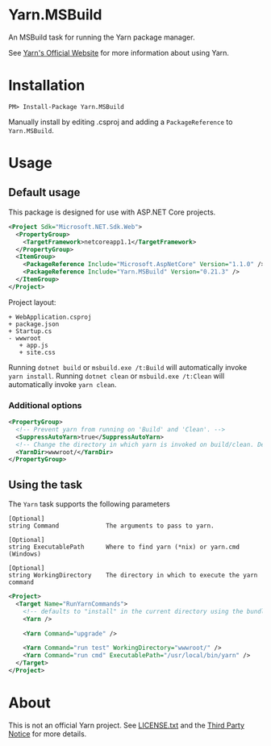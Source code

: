 Yarn.MSBuild
============

An MSBuild task for running the Yarn package manager.

See [Yarn's Official Website](https://yarnpkg.com/en/) for more information about using Yarn.

# Installation

```
PM> Install-Package Yarn.MSBuild
```

Manually install by editing .csproj and adding a `PackageReference` to `Yarn.MSBuild`.

# Usage

## Default usage

This package is designed for use with ASP.NET Core projects.

```xml 
<Project Sdk="Microsoft.NET.Sdk.Web">
  <PropertyGroup>
    <TargetFramework>netcoreapp1.1</TargetFramework>
  </PropertyGroup>
  <ItemGroup>
    <PackageReference Include="Microsoft.AspNetCore" Version="1.1.0" />
    <PackageReference Include="Yarn.MSBuild" Version="0.21.3" />
  </ItemGroup>
</Project>
```

Project layout:
```
+ WebApplication.csproj
+ package.json
+ Startup.cs
- wwwroot
   + app.js
   + site.css
```

Running `dotnet build` or `msbuild.exe /t:Build` will automatically invoke `yarn install`.
Running `dotnet clean` or `msbuild.exe /t:Clean` will automatically invoke `yarn clean`.

### Additional options

```xml
<PropertyGroup>
  <!-- Prevent yarn from running on 'Build' and 'Clean'. -->
  <SuppressAutoYarn>true</SuppressAutoYarn>
  <!-- Change the directory in which yarn is invoked on build/clean. Defaults to MSBuildProjectDirectory. -->
  <YarnDir>wwwroot/</YarnDir>
</PropertyGroup>
```

## Using the task 

The `Yarn` task supports the following parameters
```
[Optional]
string Command             The arguments to pass to yarn.

[Optional]
string ExecutablePath      Where to find yarn (*nix) or yarn.cmd (Windows)

[Optional]
string WorkingDirectory    The directory in which to execute the yarn command
```

```xml
<Project>
  <Target Name="RunYarnCommands">
    <!-- defaults to "install" in the current directory using the bundled version of yarn. -->
    <Yarn /> 

    <Yarn Command="upgrade" />

    <Yarn Command="run test" WorkingDirectory="wwwroot/" />
    <Yarn Command="run cmd" ExecutablePath="/usr/local/bin/yarn" />
  </Target>
</Project>
```

# About

This is not an official Yarn project. See [LICENSE.txt](LICENSE.txt) and the [Third Party Notice](src/Yarn.MSBuild/third_party_notice.txt) for more details.
